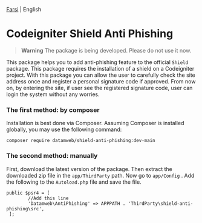 [Farsi](./README.fa-IR.md) | English

# Codeigniter Shield Anti Phishing

> **Warning**
> The package is being developed. Please do not use it now.

This package helps you to add anti-phishing feature to the official `Shield` package. This package requires the installation of a shield on a Codeigniter project.
With this package you can allow the user to carefully check the site address once and register a personal signature code if approved. From now on, by entering the site, if user see the registered signature code, user can login the system without any worries.

### The first method: by composer

Installation is best done via Composer. Assuming Composer is installed globally, you may use the following command:

``composer require datamweb/shield-anti-phishing:dev-main``

### The second method: manually

First, download the latest version of the package. Then extract the downloaded zip file in the ``app/ThirdParty`` path. Now go to ``app/Config`` . Add the following to the ``Autoload.php`` file and save the file.

```
public $psr4 = [
        //Add this line
        'Datamweb\AntiPhishing' => APPPATH . 'ThirdParty\shield-anti-phishing\src',
 ];
 ```
